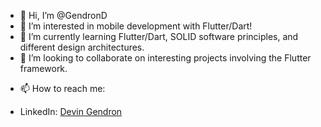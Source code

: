 - 👋 Hi, I’m @GendronD
- 👀 I’m interested in mobile development with Flutter/Dart!
- 🌱 I’m currently learning Flutter/Dart, SOLID software principles, and different design architectures.
- 💞️ I’m looking to collaborate on interesting projects involving the Flutter framework.

<!---
GendronD/GendronD is a ✨ special ✨ repository because its `README.md` (this file) appears on your GitHub profile.
You can click the Preview link to take a look at your changes.
--->

- 📫 How to reach me: 

- LinkedIn: [Devin Gendron](https://linkedin.com/in/devin-gendron-789373ab)
